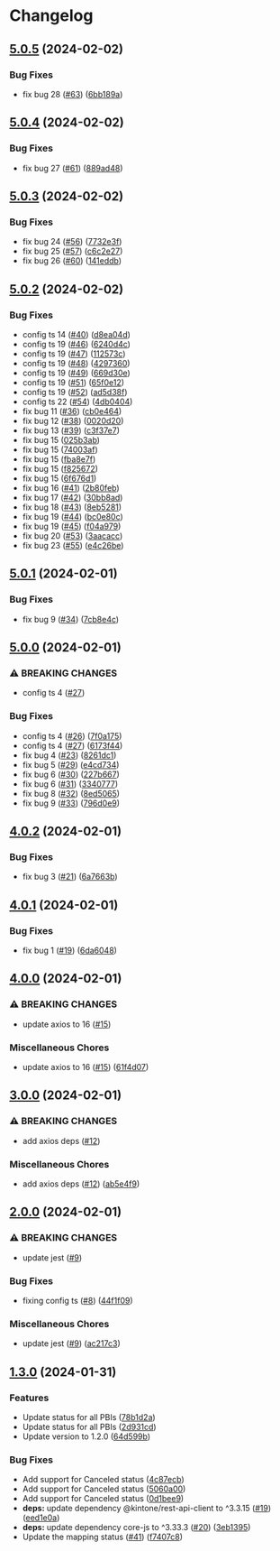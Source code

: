 # Changelog

## [5.0.5](https://github.com/tuanpham-playground/my-dx-sprint-backlog/compare/my-dx-sprint-backlog-v5.0.4...my-dx-sprint-backlog-v5.0.5) (2024-02-02)


### Bug Fixes

* fix bug 28 ([#63](https://github.com/tuanpham-playground/my-dx-sprint-backlog/issues/63)) ([6bb189a](https://github.com/tuanpham-playground/my-dx-sprint-backlog/commit/6bb189a5c6e07790460641f9e8c672f469bc6a06))

## [5.0.4](https://github.com/tuanpham-playground/my-dx-sprint-backlog/compare/my-dx-sprint-backlog-v5.0.3...my-dx-sprint-backlog-v5.0.4) (2024-02-02)


### Bug Fixes

* fix bug 27 ([#61](https://github.com/tuanpham-playground/my-dx-sprint-backlog/issues/61)) ([889ad48](https://github.com/tuanpham-playground/my-dx-sprint-backlog/commit/889ad4824ce205981fe3f64ecba8c937dd383c06))

## [5.0.3](https://github.com/tuanpham-playground/my-dx-sprint-backlog/compare/my-dx-sprint-backlog-v5.0.2...my-dx-sprint-backlog-v5.0.3) (2024-02-02)


### Bug Fixes

* fix bug 24 ([#56](https://github.com/tuanpham-playground/my-dx-sprint-backlog/issues/56)) ([7732e3f](https://github.com/tuanpham-playground/my-dx-sprint-backlog/commit/7732e3f3e18461c26bdc963e82ca652e2a261877))
* fix bug 25 ([#57](https://github.com/tuanpham-playground/my-dx-sprint-backlog/issues/57)) ([c6c2e27](https://github.com/tuanpham-playground/my-dx-sprint-backlog/commit/c6c2e271305ef930f94ee2bf105704273108b29a))
* fix bug 26 ([#60](https://github.com/tuanpham-playground/my-dx-sprint-backlog/issues/60)) ([141eddb](https://github.com/tuanpham-playground/my-dx-sprint-backlog/commit/141eddbea6b3696ea9c72056cd0ee500d0f9903b))

## [5.0.2](https://github.com/tuanpham-playground/my-dx-sprint-backlog/compare/my-dx-sprint-backlog-v5.0.1...my-dx-sprint-backlog-v5.0.2) (2024-02-02)


### Bug Fixes

* config ts 14 ([#40](https://github.com/tuanpham-playground/my-dx-sprint-backlog/issues/40)) ([d8ea04d](https://github.com/tuanpham-playground/my-dx-sprint-backlog/commit/d8ea04d9f3ff6604461f4658e640e29bb6e7086b))
* config ts 19 ([#46](https://github.com/tuanpham-playground/my-dx-sprint-backlog/issues/46)) ([6240d4c](https://github.com/tuanpham-playground/my-dx-sprint-backlog/commit/6240d4c8c8df1cda56716f63763f81370a514f56))
* config ts 19 ([#47](https://github.com/tuanpham-playground/my-dx-sprint-backlog/issues/47)) ([112573c](https://github.com/tuanpham-playground/my-dx-sprint-backlog/commit/112573c07692ec261c80d3a12a1a6f1f97c5a33f))
* config ts 19 ([#48](https://github.com/tuanpham-playground/my-dx-sprint-backlog/issues/48)) ([4297360](https://github.com/tuanpham-playground/my-dx-sprint-backlog/commit/4297360cd16e04489996c139a248ef6440f6c1be))
* config ts 19 ([#49](https://github.com/tuanpham-playground/my-dx-sprint-backlog/issues/49)) ([669d30e](https://github.com/tuanpham-playground/my-dx-sprint-backlog/commit/669d30ef07ce0df66b4c7e7593edeed9c6e7772c))
* config ts 19 ([#51](https://github.com/tuanpham-playground/my-dx-sprint-backlog/issues/51)) ([65f0e12](https://github.com/tuanpham-playground/my-dx-sprint-backlog/commit/65f0e12d775c86a327008dc16eba6ab6ab3c69f1))
* config ts 19 ([#52](https://github.com/tuanpham-playground/my-dx-sprint-backlog/issues/52)) ([ad5d38f](https://github.com/tuanpham-playground/my-dx-sprint-backlog/commit/ad5d38f3744d54c2ded5a5b69fd19fdf19a62717))
* config ts 22 ([#54](https://github.com/tuanpham-playground/my-dx-sprint-backlog/issues/54)) ([4db0404](https://github.com/tuanpham-playground/my-dx-sprint-backlog/commit/4db04044fe6e96bb805a179fc3fa3db939f4c93c))
* fix bug 11 ([#36](https://github.com/tuanpham-playground/my-dx-sprint-backlog/issues/36)) ([cb0e464](https://github.com/tuanpham-playground/my-dx-sprint-backlog/commit/cb0e4642446c82a80711a87c44524c61f1d68504))
* fix bug 12 ([#38](https://github.com/tuanpham-playground/my-dx-sprint-backlog/issues/38)) ([0020d20](https://github.com/tuanpham-playground/my-dx-sprint-backlog/commit/0020d20cab487337e5e8e1a9d3c366591b0177a5))
* fix bug 13 ([#39](https://github.com/tuanpham-playground/my-dx-sprint-backlog/issues/39)) ([c3f37e7](https://github.com/tuanpham-playground/my-dx-sprint-backlog/commit/c3f37e7c0744d1127a06c7c117c935b8e889aec5))
* fix bug 15 ([025b3ab](https://github.com/tuanpham-playground/my-dx-sprint-backlog/commit/025b3abaf2f95ef4d9bbfa3b455aa6c28576f3d8))
* fix bug 15 ([74003af](https://github.com/tuanpham-playground/my-dx-sprint-backlog/commit/74003afc947ddfda0634c1fe6ed8397957666ef0))
* fix bug 15 ([fba8e7f](https://github.com/tuanpham-playground/my-dx-sprint-backlog/commit/fba8e7f3e789172c9c729e6e17bfadb70cea924c))
* fix bug 15 ([f825672](https://github.com/tuanpham-playground/my-dx-sprint-backlog/commit/f82567259f381570af8dcacb9ed92b457bcda3ae))
* fix bug 15 ([6f676d1](https://github.com/tuanpham-playground/my-dx-sprint-backlog/commit/6f676d11e73654df09b15f7678dbf8969aba6de6))
* fix bug 16 ([#41](https://github.com/tuanpham-playground/my-dx-sprint-backlog/issues/41)) ([2b80feb](https://github.com/tuanpham-playground/my-dx-sprint-backlog/commit/2b80febe69f70b95a423337ce3771f76b78bb7e1))
* fix bug 17 ([#42](https://github.com/tuanpham-playground/my-dx-sprint-backlog/issues/42)) ([30bb8ad](https://github.com/tuanpham-playground/my-dx-sprint-backlog/commit/30bb8ad9cb35eba93b479e64543d8d3079c01d61))
* fix bug 18 ([#43](https://github.com/tuanpham-playground/my-dx-sprint-backlog/issues/43)) ([8eb5281](https://github.com/tuanpham-playground/my-dx-sprint-backlog/commit/8eb5281fc780bfa574c846a8c6bb9685d72a08a6))
* fix bug 19 ([#44](https://github.com/tuanpham-playground/my-dx-sprint-backlog/issues/44)) ([bc0e80c](https://github.com/tuanpham-playground/my-dx-sprint-backlog/commit/bc0e80cf0b2776390dadd32cc8b1830e6fcffe97))
* fix bug 19 ([#45](https://github.com/tuanpham-playground/my-dx-sprint-backlog/issues/45)) ([f04a979](https://github.com/tuanpham-playground/my-dx-sprint-backlog/commit/f04a97991676ca4ec5203f41e390b46d55495620))
* fix bug 20 ([#53](https://github.com/tuanpham-playground/my-dx-sprint-backlog/issues/53)) ([3aacacc](https://github.com/tuanpham-playground/my-dx-sprint-backlog/commit/3aacacc5e009733e9817e52e3280836f14845a6f))
* fix bug 23 ([#55](https://github.com/tuanpham-playground/my-dx-sprint-backlog/issues/55)) ([e4c26be](https://github.com/tuanpham-playground/my-dx-sprint-backlog/commit/e4c26bed5babd64e61fa83e37394afd475ffd840))

## [5.0.1](https://github.com/tuanpham-playground/my-dx-sprint-backlog/compare/my-dx-sprint-backlog-v5.0.0...my-dx-sprint-backlog-v5.0.1) (2024-02-01)


### Bug Fixes

* fix bug 9 ([#34](https://github.com/tuanpham-playground/my-dx-sprint-backlog/issues/34)) ([7cb8e4c](https://github.com/tuanpham-playground/my-dx-sprint-backlog/commit/7cb8e4cee933590a030c6af43837adfb6024ae91))

## [5.0.0](https://github.com/tuanpham-playground/my-dx-sprint-backlog/compare/my-dx-sprint-backlog-v4.0.2...my-dx-sprint-backlog-v5.0.0) (2024-02-01)


### ⚠ BREAKING CHANGES

* config ts 4 ([#27](https://github.com/tuanpham-playground/my-dx-sprint-backlog/issues/27))

### Bug Fixes

* config ts 4 ([#26](https://github.com/tuanpham-playground/my-dx-sprint-backlog/issues/26)) ([7f0a175](https://github.com/tuanpham-playground/my-dx-sprint-backlog/commit/7f0a1754705112df3e6a584b3205fc84ff2d5602))
* config ts 4 ([#27](https://github.com/tuanpham-playground/my-dx-sprint-backlog/issues/27)) ([6173f44](https://github.com/tuanpham-playground/my-dx-sprint-backlog/commit/6173f44e9280d4535f0c31e5523912b13b9b2281))
* fix bug 4 ([#23](https://github.com/tuanpham-playground/my-dx-sprint-backlog/issues/23)) ([8261dc1](https://github.com/tuanpham-playground/my-dx-sprint-backlog/commit/8261dc19c159dd2547312d92543b713dbfd1f415))
* fix bug 5 ([#29](https://github.com/tuanpham-playground/my-dx-sprint-backlog/issues/29)) ([e4cd734](https://github.com/tuanpham-playground/my-dx-sprint-backlog/commit/e4cd734a495c37b63ec0ffdedd93aadef78cfbca))
* fix bug 6 ([#30](https://github.com/tuanpham-playground/my-dx-sprint-backlog/issues/30)) ([227b667](https://github.com/tuanpham-playground/my-dx-sprint-backlog/commit/227b6674647d2db80fdf330a30819d98ee51ab2d))
* fix bug 6 ([#31](https://github.com/tuanpham-playground/my-dx-sprint-backlog/issues/31)) ([3340777](https://github.com/tuanpham-playground/my-dx-sprint-backlog/commit/334077711f7cf67907bd18dde9e9aa64f6535ea1))
* fix bug 8 ([#32](https://github.com/tuanpham-playground/my-dx-sprint-backlog/issues/32)) ([8ed5065](https://github.com/tuanpham-playground/my-dx-sprint-backlog/commit/8ed5065b49057a8e4edffaec8d10de852b9ba766))
* fix bug 9 ([#33](https://github.com/tuanpham-playground/my-dx-sprint-backlog/issues/33)) ([796d0e9](https://github.com/tuanpham-playground/my-dx-sprint-backlog/commit/796d0e954be344438cabd76bf1b1f9408a3c2253))

## [4.0.2](https://github.com/tuanpham-playground/my-dx-sprint-backlog/compare/my-dx-sprint-backlog-v4.0.1...my-dx-sprint-backlog-v4.0.2) (2024-02-01)


### Bug Fixes

* fix bug 3 ([#21](https://github.com/tuanpham-playground/my-dx-sprint-backlog/issues/21)) ([6a7663b](https://github.com/tuanpham-playground/my-dx-sprint-backlog/commit/6a7663bdb778f5601ceca0613bb061b1e29718af))

## [4.0.1](https://github.com/tuanpham-playground/my-dx-sprint-backlog/compare/my-dx-sprint-backlog-v4.0.0...my-dx-sprint-backlog-v4.0.1) (2024-02-01)


### Bug Fixes

* fix bug 1 ([#19](https://github.com/tuanpham-playground/my-dx-sprint-backlog/issues/19)) ([6da6048](https://github.com/tuanpham-playground/my-dx-sprint-backlog/commit/6da604885c762f62ad8f47c9b7cab822782ddb02))

## [4.0.0](https://github.com/tuanpham-playground/my-dx-sprint-backlog/compare/my-dx-sprint-backlog-v3.0.0...my-dx-sprint-backlog-v4.0.0) (2024-02-01)


### ⚠ BREAKING CHANGES

* update axios to 16 ([#15](https://github.com/tuanpham-playground/my-dx-sprint-backlog/issues/15))

### Miscellaneous Chores

* update axios to 16 ([#15](https://github.com/tuanpham-playground/my-dx-sprint-backlog/issues/15)) ([61f4d07](https://github.com/tuanpham-playground/my-dx-sprint-backlog/commit/61f4d074af3cfe0841fa7baa82ff2f10a9ceb45f))

## [3.0.0](https://github.com/tuanpham-playground/my-dx-sprint-backlog/compare/my-dx-sprint-backlog-v2.0.0...my-dx-sprint-backlog-v3.0.0) (2024-02-01)


### ⚠ BREAKING CHANGES

* add axios deps ([#12](https://github.com/tuanpham-playground/my-dx-sprint-backlog/issues/12))

### Miscellaneous Chores

* add axios deps ([#12](https://github.com/tuanpham-playground/my-dx-sprint-backlog/issues/12)) ([ab5e4f9](https://github.com/tuanpham-playground/my-dx-sprint-backlog/commit/ab5e4f9d423b62dd91a0d40b18533749c7a17f13))

## [2.0.0](https://github.com/tuanpham-playground/my-dx-sprint-backlog/compare/my-dx-sprint-backlog-v1.3.0...my-dx-sprint-backlog-v2.0.0) (2024-02-01)


### ⚠ BREAKING CHANGES

* update jest ([#9](https://github.com/tuanpham-playground/my-dx-sprint-backlog/issues/9))

### Bug Fixes

* fixing config ts ([#8](https://github.com/tuanpham-playground/my-dx-sprint-backlog/issues/8)) ([44f1f09](https://github.com/tuanpham-playground/my-dx-sprint-backlog/commit/44f1f09c0cf34b6efe48ebde95062c86b65e015e))


### Miscellaneous Chores

* update jest ([#9](https://github.com/tuanpham-playground/my-dx-sprint-backlog/issues/9)) ([ac217c3](https://github.com/tuanpham-playground/my-dx-sprint-backlog/commit/ac217c3aae4e2c90ccc107ff50292ccc3b7a661b))

## [1.3.0](https://github.com/tuanpham-playground/my-dx-sprint-backlog/compare/my-dx-sprint-backlog-v1.2.2...my-dx-sprint-backlog-v1.3.0) (2024-01-31)


### Features

* Update status for all PBIs ([78b1d2a](https://github.com/tuanpham-playground/my-dx-sprint-backlog/commit/78b1d2a4c04dd89764703b85960ad454e6f417f6))
* Update status for all PBIs ([2d931cd](https://github.com/tuanpham-playground/my-dx-sprint-backlog/commit/2d931cd131fb8ccd030155a7049612aa97bf13a0))
* Update version to 1.2.0 ([64d599b](https://github.com/tuanpham-playground/my-dx-sprint-backlog/commit/64d599badca0452e5f6703945513fd9fd2589cac))


### Bug Fixes

* Add support for Canceled status ([4c87ecb](https://github.com/tuanpham-playground/my-dx-sprint-backlog/commit/4c87ecbc6a45ee097e88de34c316f3a50f42758d))
* Add support for Canceled status ([5060a00](https://github.com/tuanpham-playground/my-dx-sprint-backlog/commit/5060a007d6e929d3f7ecf9d6e14ffeaa17b3042b))
* Add support for Canceled status ([0d1bee9](https://github.com/tuanpham-playground/my-dx-sprint-backlog/commit/0d1bee9d70feb363db474ef7d48c1719aade2484))
* **deps:** update dependency @kintone/rest-api-client to ^3.3.15 ([#19](https://github.com/tuanpham-playground/my-dx-sprint-backlog/issues/19)) ([eed1e0a](https://github.com/tuanpham-playground/my-dx-sprint-backlog/commit/eed1e0ac61e2ef7a3282201f40c1f14b337db286))
* **deps:** update dependency core-js to ^3.33.3 ([#20](https://github.com/tuanpham-playground/my-dx-sprint-backlog/issues/20)) ([3eb1395](https://github.com/tuanpham-playground/my-dx-sprint-backlog/commit/3eb1395d370dd7cb65dbfa438f4be4eab951c9da))
* Update the mapping status ([#41](https://github.com/tuanpham-playground/my-dx-sprint-backlog/issues/41)) ([f7407c8](https://github.com/tuanpham-playground/my-dx-sprint-backlog/commit/f7407c860d9bf4a449f858d59014ff451c968198))
